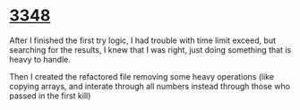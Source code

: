 # [3348](https://www.beecrowd.com.br/judge/pt/problems/view/3348)

After I finished the first try logic, I had trouble with time limit exceed, but searching for the results, I knew that I was right, just doing something that is heavy to handle.

Then I created the refactored file removing some heavy operations (like copying arrays, and interate through all numbers instead through those who passed in the first kill)
